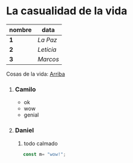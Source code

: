 # La casualidad de la vida
|nombre|data|
|----|----|
|**1**|*La Paz*|
|**2**|*Leticia*|
|**3**|*Marcos*|
   Cosas de la vida:
   [Arriba]("/#La_casualidad_de_la_vida")
1. ### Camilo
   - ok
   - wow
   - genial
2. ### Daniel
   1. todo calmado
   ```js
      const m= "wow!";
   ```